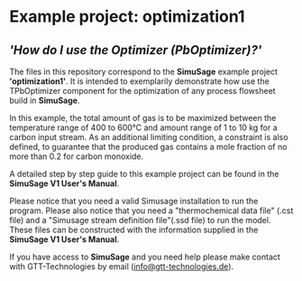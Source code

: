 # Example project: optimization1 
## _'How do I use the Optimizer (PbOptimizer)?'_

The files in this repository correspond to the __SimuSage__ example project __\'optimization1\'__. It is intended to exemplarily demonstrate how use the TPbOptimizer component for the optimization of any process flowsheet build in __SimuSage__.

In this example, the total amount of gas is to be maximized between the temperature range of 400 to 600°C and amount range of 1 to 10 kg for a carbon input stream. As an additional limiting condition, a constraint is also defined, to guarantee that the produced gas contains a mole fraction of no more than 0.2 for carbon monoxide.

A detailed step by step guide to this example project can be found in the __SimuSage V1 User\'s Manual__.  

Please notice that you need a valid Simusage installation to run the program. Please also notice that you need a "thermochemical data file" (.cst file) and a "Simusage stream definition file"(.ssd file) to run the model. These files can be constructed with the information supplied in the __SimuSage V1 User\'s Manual__.

If you have access to __SimuSage__ and you need help please make contact with GTT-Technologies by email (info@gtt-technologies.de).
